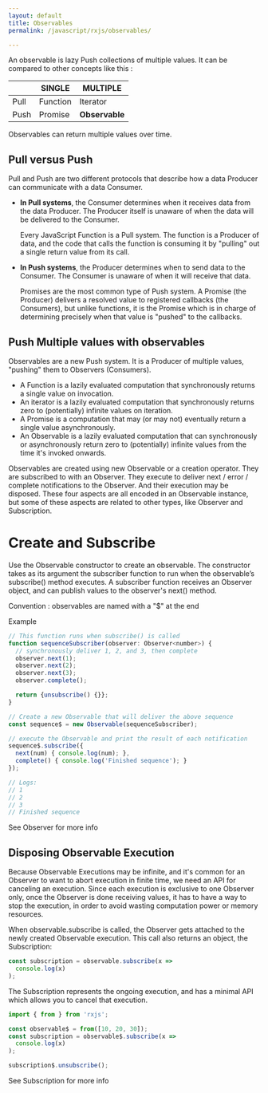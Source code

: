 ```yaml
---
layout: default
title: Observables
permalink: /javascript/rxjs/observables/

---
```


An observable is lazy Push collections of multiple values.
It can be compared to other concepts like this :

|        | SINGLE	  | MULTIPLE       |
| ------ | -------- | -------------- |
| Pull	 | Function	| Iterator       |
| Push	 | Promise	| **Observable** |

Observables can return multiple values over time.

## Pull versus Push

Pull and Push are two different protocols that describe how a data Producer can communicate with a data Consumer.

- **In Pull systems**, the Consumer determines when it receives data from the data Producer. The Producer itself is unaware of when the data will be delivered to the Consumer.

  Every JavaScript Function is a Pull system. The function is a Producer of data, and the code that calls the function is consuming it by "pulling" out a single return value from its call.

- **In Push systems**, the Producer determines when to send data to the Consumer. The Consumer is unaware of when it will receive that data.

  Promises are the most common type of Push system. A Promise (the Producer) delivers a resolved value to registered callbacks (the Consumers), but unlike functions, it is the Promise which is in charge of determining precisely when that value is "pushed" to the callbacks.

## Push Multiple values with observables

Observables are a new Push system. It is a Producer of multiple values, "pushing" them to Observers (Consumers).

- A Function is a lazily evaluated computation that synchronously returns a single value on invocation.
- An iterator is a lazily evaluated computation that synchronously returns zero to (potentially) infinite values on iteration.
- A Promise is a computation that may (or may not) eventually return a single value asynchronously.
- An Observable is a lazily evaluated computation that can synchronously or asynchronously return zero to (potentially) infinite values from the time it's invoked onwards.


Observables are created using new Observable or a creation operator. They are subscribed to with an Observer. They execute to deliver next / error / complete notifications to the Observer. And their execution may be disposed.
These four aspects are all encoded in an Observable instance, but some of these aspects are related to other types, like Observer and Subscription.


# Create and Subscribe

Use the Observable constructor to create an observable. The constructor takes as its argument the subscriber function to run when the observable’s subscribe() method executes.
A subscriber function receives an Observer object, and can publish values to the observer's next() method.

Convention : observables are named with a "$" at the end

Example
```javascript
// This function runs when subscribe() is called
function sequenceSubscriber(observer: Observer<number>) {
  // synchronously deliver 1, 2, and 3, then complete
  observer.next(1);
  observer.next(2);
  observer.next(3);
  observer.complete();

  return {unsubscribe() {}};
}

// Create a new Observable that will deliver the above sequence
const sequence$ = new Observable(sequenceSubscriber);

// execute the Observable and print the result of each notification
sequence$.subscribe({
  next(num) { console.log(num); },
  complete() { console.log('Finished sequence'); }
});

// Logs:
// 1
// 2
// 3
// Finished sequence
```

See Observer for more info

## Disposing Observable Execution

Because Observable Executions may be infinite, and it's common for an Observer to want to abort execution in finite time, we need an API for canceling an execution. Since each execution is exclusive to one Observer only, once the Observer is done receiving values, it has to have a way to stop the execution, in order to avoid wasting computation power or memory resources.

When observable.subscribe is called, the Observer gets attached to the newly created Observable execution. This call also returns an object, the Subscription:

```javascript
const subscription = observable.subscribe(x =>  
  console.log(x)
);
```

The Subscription represents the ongoing execution, and has a minimal API which allows you to cancel that execution.

```typescript
import { from } from 'rxjs';

const observable$ = from([10, 20, 30]);
const subscription = observable$.subscribe(x => 
  console.log(x)
);

subscription$.unsubscribe();
```

See Subscription for more info
